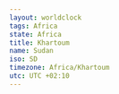```yaml
---
layout: worldclock
tags: Africa
state: Africa
title: Khartoum
name: Sudan
iso: SD
timezone: Africa/Khartoum
utc: UTC +02:10
---
```


